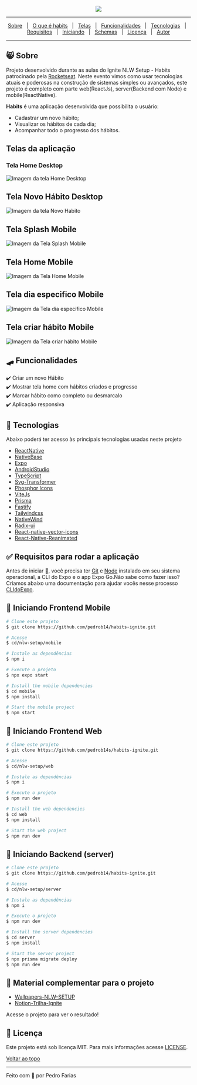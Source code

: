 <p align="center">
   
</p>

<p align="center">
   <img src=".github/preview.jpg"/>
</p> 
<hr>
<p align="center">
  <a href="#-sobre">Sobre</a> &#xa0; | &#xa0;
   <a href="#-sobre">O que é habits</a> &#xa0; | &#xa0;
  <a href="#telas-da-aplicação">Telas</a> &#xa0; | &#xa0;
  <a href="#skateboard-funcionalidades">Funcionalidades</a> &#xa0; | &#xa0;
  <a href="#rocket-tecnologias">Tecnologias</a> &#xa0; | &#xa0;
  <a href="#white_check_mark-requisitos-para-rodar-a-aplicação">Requisitos</a> &#xa0; | &#xa0;
  <a href="#checkered_flag-iniciando-frontend-mobile">Iniciando</a> &#xa0; | &#xa0;
  <a href="#-configurações-adicionais-ao-projeto">Schemas</a> &#xa0; | &#xa0;
  <a href="#memo-licença">Licença</a> &#xa0; | &#xa0;
  <a href="https://github.com/pedrob14" target="_blank">Autor</a>
</p>
<hr>

## 😸 Sobre ##

Projeto desenvolvido durante as aulas do Ignite NLW Setup - Habits patrocinado pela <a href="https://rocketseat.com.br/"> Rocketseat</a>.
Neste evento vimos como usar tecnologias atuais e poderosas na construção de sistemas simples ou avançados, este projeto é completo com parte web(ReactJs), server(Backend com Node) e mobile(ReactNative).

<b>Habits</b> é uma aplicação desenvolvida que possibilita o usuário:

- Cadastrar um novo hábito;
- Visualizar os hábitos de cada dia;
- Acompanhar todo o progresso dos hábitos.

## Telas da aplicação

### Tela Home Desktop ##

<img src="./.github/Home.png" alt="Imagem da tela Home Desktop" />

## Tela Novo Hábito Desktop ##

<img src="./.github/NewHabit.png" alt="Imagem da tela Novo Habito" />

## Tela Splash Mobile ##

<img src="./.github/Splash.png" alt="Imagem da Tela Splash Mobile" />

## Tela Home Mobile ##

<img src="./.github/Home_mobile.png" alt="Imagem da Tela Home Mobile" />

## Tela dia especifico Mobile ##

<img src="./.github/SpecificDay.png" alt="Imagem da Tela dia especifico Mobile" />

## Tela criar hábito Mobile ##

<img src="./.github/NewHabitMobile.png" alt="Imagem da Tela criar hábito Mobile" />

## :skateboard: Funcionalidades ##

:heavy_check_mark: Criar um novo Hábito\
:heavy_check_mark: Mostrar tela home com hábitos criados e progresso\
:heavy_check_mark: Marcar hábito como completo ou desmarcalo\
:heavy_check_mark: Aplicação responsiva

## :rocket: Tecnologias ##

Abaixo poderá ter acesso às principais tecnologias usadas neste projeto

- [ReactNative](https://reactnative.dev/)
- [NativeBase](https://nativebase.io/)
- [Expo](https://expo.dev/)
- [AndroidStudio](https://developer.android.com/studio)
- [TypeScript](https://www.typescriptlang.org/)
- [Svg-Transformer](https://github.com/kristerkari/react-native-svg-transformer)
- [Phosphor Icons](https://github.com/duongdev/phosphor-react-native)
- [ViteJs](https://vitejs.dev/)
- [Prisma](https://www.prisma.io/)
- [Fastify](https://www.fastify.io/)
- [Tailwindcss](https://tailwindcss.com/)
- [NativeWind](https://www.nativewind.dev/)
- [Radix-ui](https://www.radix-ui.com/)
- [React-native-vector-icons](https://oblador.github.io/react-native-vector-icons/)
- [React-Native-Reanimated](https://docs.swmansion.com/react-native-reanimated/)



## :white_check_mark: Requisitos para rodar a aplicação ##

Antes de iniciar :checkered_flag:, você precisa ter [Git](https://git-scm.com) e [Node](https://nodejs.org/en/) instalado em seu sistema operacional, a CLI do Expo e o app Expo Go.Não sabe como fazer isso? Criamos abaixo uma documentação para ajudar vocês nesse processo [CLIdoExpo](https://efficient-sloth-d85.notion.site/Instalando-Expo-a4042eaea57d40fabeeaa2e462424ff0).

## :checkered_flag: Iniciando Frontend Mobile  ##

```bash
# Clone este projeto
$ git clone https://github.com/pedrob14/habits-ignite.git

# Acesse
$ cd/nlw-setup/mobile

# Instale as dependências
$ npm i

# Execute o projeto
$ npx expo start
```
```bash
# Install the mobile dependencies
$ cd mobile
$ npm install

# Start the mobile project
$ npm start
```

## :checkered_flag: Iniciando Frontend Web  ##

```bash
# Clone este projeto
$ git clone https://github.com/pedrob14s/habits-ignite.git

# Acesse
$ cd/nlw-setup/web

# Instale as dependências
$ npm i

# Execute o projeto
$ npm run dev
```
```bash
# Install the web dependencies
$ cd web
$ npm install

# Start the web project
$ npm run dev
```

## :checkered_flag: Iniciando Backend (server)  ##

```bash
# Clone este projeto
$ git clone https://github.com/pedrob14/habits-ignite.git

# Acesse
$ cd/nlw-setup/server

# Instale as dependências
$ npm i

# Execute o projeto
$ npm run dev
```
```bash
# Install the server dependencies
$ cd server
$ npm install

# Start the server project
$ npx prisma migrate deploy
$ npm run dev
```



## 📡 Material complementar para o projeto ##

- [Wallpapers-NLW-SETUP](https://drive.google.com/drive/folders/1F5ghUWdlaC_1IKFxkNUgGcTGqpqdpR29)
- [Notion-Trilha-Ignite](https://efficient-sloth-d85.notion.site/Trilha-Ignite-562e3516c7574fb7be75ff01fbb41f54)
&#xa0;

Acesse o projeto <link do Projeto aqui> para ver o resultado!

## :memo: Licença ##

Este projeto está sob licença MIT. Para mais informações acesse [LICENSE](LICENSE.md).

<a href="#top">Voltar ao topo</a>
<hr>
Feito com 💜 por Pedro Farias

